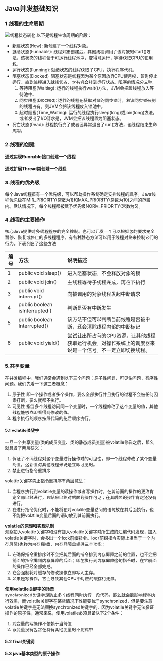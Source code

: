## Java并发基础知识
### 1.线程的生命周期
![线程状态转化](http://upload-images.jianshu.io/upload_images/5361549-6dd02f4652ad1253.png?imageMogr2/auto-orient/strip%7CimageView2/2/w/620)
以下是线程生命周期的阶段：
* 新建状态(New): 新创建了一个线程对象。
* 就绪状态(Runnable): 线程对象创建后，其他线程调用了该对象的start()方法。该状态的线程位于可运行线程池中，变得可运行，等待获取CPU的使用权。
* 运行状态(Running): 就绪状态的线程获取了CPU，执行程序代码。
* 阻塞状态(Blocked): 阻塞状态是线程因为某个原因放弃CPU使用权，暂时停止运行。直到线程进入就绪状态，才有机会转到运行状态。阻塞的情况分三种:
  1. 等待阻塞(Waiting): 运行的线程执行wait()方法，JVM会把该线程放入等待池中。
  2. 同步阻塞(Blocked): 运行的线程在获取对象的同步锁时，若该同步锁被别的线程占有，则JVM会把该线程放入锁池中。
  3. 超时阻塞(Time_Waiting): 运行的线程执行sleep(long)或join(long)方法，或者发出了I/O请求是，JVM会把该线程置为阻塞状态。
* 死亡状态(Dead): 线程执行完了或者因异常退出了run()方法，该线程结束生命周期。

### 2.线程的创建
#### 通过实现Runnable接口创建一个线程


#### 通过扩展Thread类创建一个线程



### 3.线程的优先级
每个Java线程都有一个优先级，可以帮助操作系统确定安排线程的顺序。Java线程优先级在MIN_PRIORITY(常数为1)和MAX_PRIORITY(常数为10)之间的范围内。默认情况下，每个线程都被赋予优先级NORM_PRIORITY(常数为5)。

### 4.线程的主要操作
核心Java提供对多线程程序的完全控制。也可以开发一个可以根据您的要求完全暂停、恢复或停止的多线程程序。有各种静态方法可以用于线程对象来控制它们的行为。下表列出了这些方法

编号 | 方法 | 说明描述
-|:-|:-
1 | public void sleep()| 进入阻塞状态，不会释放对象的锁
2 | public void join() | 主线程等待子线程完成，再往下执行
3 | public void interrupt() | 向被调用的对象线程发起中断请求
4 | public boolean isInterrupted() | 判断是否有中断发生
5 | public boolean Interrupted() |该方法不但可以判断当前线程是否被中断，还会清除线程内部的中断标记
6 | public void yield() |尝试让出所占有的CPU资源，让其他线程获取运行机会，对操作系统上的调度器来说是一个信号，不一定立即切换线程。

### 5.共享变量
在并发编程中，我们通常会遇到以下三个问题：原子性问题，可见性问题，有序性问题。我们先看一下这三者概念：
1. 原子性  即一个操作或者多个操作，要么全部执行并且执行的过程不会被任何因素打断，要么就都不执行。
2. 可见性 指当多个线程访问同一个变量时，一个线程修改了这个变量的值，其他线程能够立即看得到修改的值。
3. 程序执行的顺序按照代码的先后顺序执行。

#### 5.1 volatile关键字
一旦一个共享变量(类的成员变量、类的静态成员变量)被volatile修饰之后，那么就具备了两层语义：
1. 保证了不同线程对这个变量进行操作时的可见性，即一个线程修改了某个变量的值，这新值对其他线程来说是立即可见的。
2. 禁止进行指令重排序

volatile关键字禁止指令重排序有两层意思：
1. 当程序执行到volatile变量的读操作或者写操作时，在其前面的操作的更改肯定全部已经进行，且结果已经对后面的操作可见；在其后面的操作肯定还没有进行。
2. 在进行指令优化时，不能将在对volatile变量访问的语句放在其后面执行，也不能把volatile变量后面的语句放到其前面执行。

**volatile的原理和实现机制**<br/>
观察加入volatile关键字和没有加入volatile关键字时所生成的汇编代码发现，加入volatile关键字时，会多出一个lock前缀指令。lock前缀指令实际上相当于一个内存屏障(也称为内存栅栏)，内存屏障会提供三个功能：
1. 它确保指令重排序时不会把其后面的指令排到内存屏障之前的位置，也不会把前面的指令排到内存屏障的后面；即在执行到内存屏障这句指令时，在它前面的操作已经全部完成。
2. 它会强制将对缓存的修改操作立即写入主存。
3. 如果是写操作，它会导致其他CPU中对应的缓存行无效。

**使用volatile关键字的场景**<br/>
synchronized关键字是防止多个线程同时执行一段代码，那么就会很影响程序执行效率，而volatile关键字在某些情况下性能要优于synchronized，但是要注意volatile关键字是无法替换synchronized关键字的，因为volatile关键字无法保证操作的原子性，通常来说，使用volatile必须具备以下2个条件：
1. 对变量的写操作不依赖于当前值
2. 该变量没有包含在具有其他变量的不变式中

#### 5.2 final关键词


#### 5.3 java基本类型的原子操作
